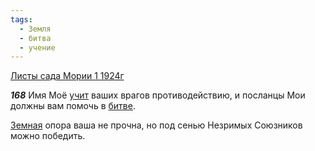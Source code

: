 ```yaml
---
tags:
  - Земля
  - битва
  - учение
---
```


[Листы сада Мории 1 1924г](https://127.0.0.1:4002/agni/1924)

___168___
Имя Моё [учит](../../../tags/#учение) ваших врагов противодействию, и посланцы Мои должны вам помочь в [битве](../../../tags/#битва).   

[Земная](../../../tags/#Земля) опора ваша не прочна, но под сенью Незримых Союзников можно победить.   

